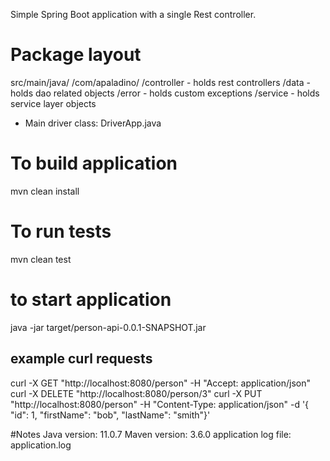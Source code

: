 Simple Spring Boot application with a single Rest controller. 

# Package layout
  src/main/java/
     /com/apaladino/
        /controller - holds rest controllers
        /data - holds dao related objects 
        /error - holds custom exceptions
        /service - holds service layer objects
        
* Main driver class: DriverApp.java 

# To build application
mvn clean install

# To run tests
mvn clean test

# to start application
java -jar target/person-api-0.0.1-SNAPSHOT.jar

## example curl requests
curl -X GET "http://localhost:8080/person" -H "Accept: application/json"
curl -X DELETE "http://localhost:8080/person/3" 
curl -X PUT "http://localhost:8080/person" -H "Content-Type: application/json" -d '{ "id": 1, "firstName": "bob", "lastName": "smith"}'

#Notes
Java version: 11.0.7
Maven version: 3.6.0
application log file: application.log
        